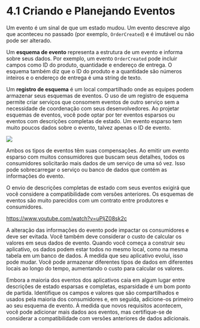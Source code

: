 # 4.1 Criando e Planejando Eventos

Um evento é um sinal de que um estado mudou. Um evento descreve algo que aconteceu no passado (por exemplo, `OrderCreated`) e é imutável ou não pode ser alterado.

Um **esquema de evento** representa a estrutura de um evento e informa sobre seus dados. Por exemplo, um evento `OrderCreated` pode incluir campos como ID do produto, quantidade e endereço de entrega. O esquema também diz que o ID do produto e a quantidade são números inteiros e o endereço de entrega é uma string de texto.

Um **registro de esquema** é um local compartilhado onde as equipes podem armazenar seus esquemas de eventos. O uso de um registro de esquema permite criar serviços que consomem eventos de outro serviço sem a necessidade de coordenação com seus desenvolvedores. Ao projetar esquemas de eventos, você pode optar por ter eventos esparsos ou eventos com descrições completas de estado. Um evento esparso tem muito poucos dados sobre o evento, talvez apenas o ID de evento.

![](https://serverlessland.com/assets/images/eda/sparse-full-event.png)

Ambos os tipos de eventos têm suas compensações. Ao emitir um evento esparso com muitos consumidores que buscam seus detalhes, todos os consumidores solicitarão mais dados de um serviço de uma só vez. Isso pode sobrecarregar o serviço ou banco de dados que contém as informações do evento.

O envio de descrições completas de estado com seus eventos exigirá que você considere a compatibilidade com versões anteriores. Os esquemas de eventos são muito parecidos com um contrato entre produtores e consumidores.

https://www.youtube.com/watch?v=uPljZ08sk2c

A alteração das informações do evento pode impactar os consumidores e deve ser evitada. Você também deve considerar o custo de calcular os valores em seus dados de evento. Quando você começa a construir seu aplicativo, os dados podem estar todos no mesmo local, como na mesma tabela em um banco de dados. À medida que seu aplicativo evolui, isso pode mudar. Você pode armazenar diferentes tipos de dados em diferentes locais ao longo do tempo, aumentando o custo para calcular os valores.

Embora a maioria dos eventos dos aplicativos caia em algum lugar entre descrições de estado esparsas e completas, esparsidade é um bom ponto de partida. Identifique os campos e valores que são compartilhados e usados ​​pela maioria dos consumidores e, em seguida, adicione-os primeiro ao seu esquema de evento. À medida que novos requisitos acontecem, você pode adicionar mais dados aos eventos, mas certifique-se de considerar a compatibilidade com versões anteriores de dados adicionais.

